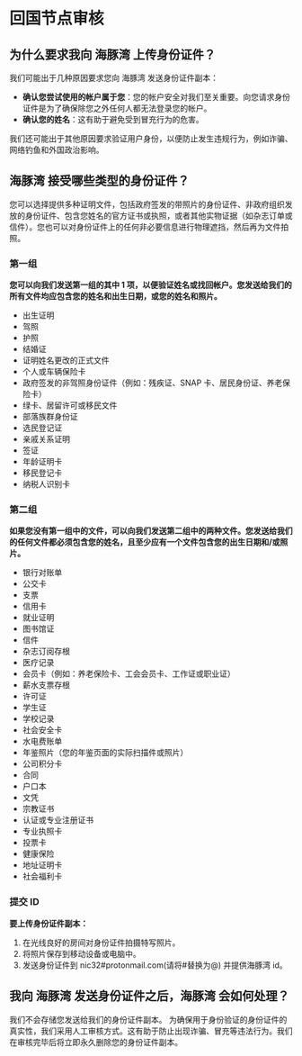 # 回国节点审核

## 为什么要求我向 海豚湾 上传身份证件？

我们可能出于几种原因要求您向 海豚湾 发送身份证件副本：

* **确认您尝试使用的帐户属于您**：您的帐户安全对我们至关重要。向您请求身份证件是为了确保除您之外任何人都无法登录您的帐户。
* **确认您的姓名**：这有助于避免受到冒充行为的危害。

我们还可能出于其他原因要求验证用户身份，以便防止发生违规行为，例如诈骗、网络钓鱼和外国政治影响。

## 海豚湾 接受哪些类型的身份证件？

您可以选择提供多种证明文件，包括政府签发的带照片的身份证件、非政府组织发放的身份证件、包含您姓名的官方证书或执照，或者其他实物证据（如杂志订单或信件）。您也可以对身份证件上的任何非必要信息进行物理遮挡，然后再为文件拍照。

### 第一组

**您可以向我们发送第一组的其中 1 项，以便验证姓名或找回帐户。您发送给我们的所有文件均应包含您的姓名和出生日期，或您的姓名和照片。**

* 出生证明
* 驾照
* 护照
* 结婚证
* 证明姓名更改的正式文件
* 个人或车辆保险卡
* 政府签发的非驾照身份证件（例如：残疾证、SNAP 卡、居民身份证、养老保险卡）
* 绿卡、居留许可或移民文件
* 部落族群身份证
* 选民登记证
* 亲戚关系证明
* 签证
* 年龄证明卡
* 移民登记卡
* 纳税人识别卡

### 第二组

**如果您没有第一组中的文件，可以向我们发送第二组中的两种文件。您发送给我们的任何文件都必须包含您的姓名，且至少应有一个文件包含您的出生日期和/或照片。**

* 银行对账单
* 公交卡
* 支票
* 信用卡
* 就业证明
* 图书馆证
* 信件
* 杂志订阅存根
* 医疗记录
* 会员卡（例如：养老保险卡、工会会员卡、工作证或职业证）
* 薪水支票存根
* 许可证
* 学生证
* 学校记录
* 社会安全卡
* 水电费账单
* 年鉴照片（您的年鉴页面的实际扫描件或照片）
* 公司积分卡
* 合同
* 户口本
* 文凭
* 宗教证书
* 认证或专业注册证书
* 专业执照卡
* 投票卡
* 健康保险
* 地址证明卡
* 社会福利卡

### 提交 ID

**要上传身份证件副本：**

1. 在光线良好的房间对身份证件拍摄特写照片。
2. 将照片保存到移动设备或电脑中。
3. 发送身份证件到 nic32\#protonmail.com\(请将\#替换为@\) 并提供海豚湾 id。

## 我向 海豚湾 发送身份证件之后，海豚湾 会如何处理？

我们不会存储您发送给我们的身份证件副本。 为确保用于身份验证的身份证件的真实性，我们采用人工审核方式。这有助于防止出现诈骗、冒充等违法行为。我们在审核完毕后将立即永久删除您的身份证件副本。

